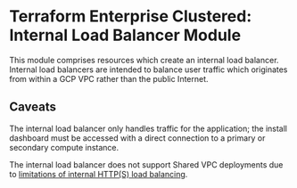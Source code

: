 # Terraform Enterprise Clustered: Internal Load Balancer Module

This module comprises resources which create an internal load balancer. 
Internal load balancers are intended to balance user traffic which 
originates from within a GCP VPC rather than the public Internet.

## Caveats

The internal load balancer only handles traffic for the application; the 
install dashboard must be accessed with a direct connection to a primary 
or secondary compute instance.

The internal load balancer does not support Shared VPC deployments due to
[limitations of internal HTTP(S) load balancing][load-balancing-limitations].

<!-- URLs for links -->

[load-balancing-limitations]: https://cloud.google.com/load-balancing/docs/l7-internal#limitations